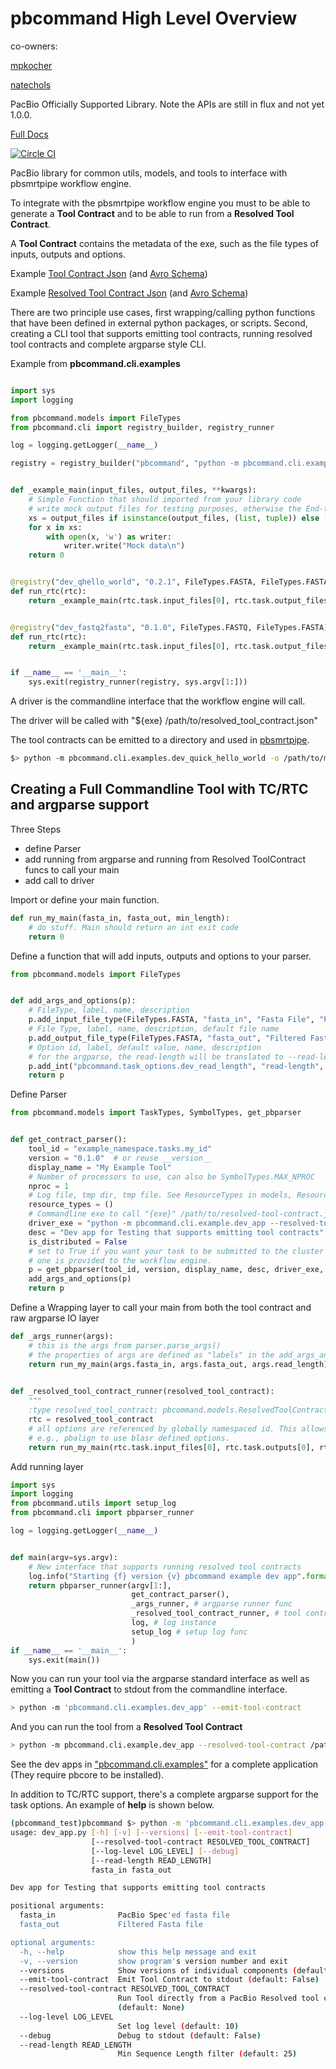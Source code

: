 pbcommand High Level Overview
=============================

co-owners:

[mpkocher](https://github.com/mpkocher)

[natechols](https://github.com/natechols)

PacBio Officially Supported Library. Note the APIs are still in flux and not yet 1.0.0.

[Full Docs](http://pbcommand.readthedocs.org/en/latest/)

[![Circle CI](https://circleci.com/gh/PacificBiosciences/pbcommand.svg?style=svg)](https://circleci.com/gh/PacificBiosciences/pbcommand)

PacBio library for common utils, models, and tools to interface with pbsmrtpipe workflow engine.

To integrate with the pbsmrtpipe workflow engine you must to be able to generate a **Tool Contract** and to be able to run from a **Resolved Tool Contract**.

A **Tool Contract** contains the metadata of the exe, such as the file types of inputs, outputs and options.

Example [Tool Contract Json](https://github.com/PacificBiosciences/pbcommand/blob/master/tests/data/dev_example_dev_txt_app_tool_contract.json) (and [Avro Schema](https://github.com/PacificBiosciences/pbcommand/blob/master/pbcommand/schemas/tool_contract.avsc))

Example [Resolved Tool Contract Json](https://github.com/PacificBiosciences/pbcommand/blob/master/tests/data/resolved_tool_contract_dev_app.json) (and [Avro Schema](https://github.com/PacificBiosciences/pbcommand/blob/master/pbcommand/schemas/resolved_tool_contract.avsc))

There are two principle use cases, first wrapping/calling python functions that have been defined in external python packages, or scripts. Second, creating a CLI tool that supports emitting tool contracts, running resolved tool contracts and complete argparse style CLI.

Example from **pbcommand.cli.examples**

```python

import sys
import logging

from pbcommand.models import FileTypes
from pbcommand.cli import registry_builder, registry_runner

log = logging.getLogger(__name__)

registry = registry_builder("pbcommand", "python -m pbcommand.cli.examples.dev_quick_hello_world ")


def _example_main(input_files, output_files, **kwargs):
    # Simple Function that should imported from your library code
    # write mock output files for testing purposes, otherwise the End-to-End test will fail
    xs = output_files if isinstance(output_files, (list, tuple)) else [output_files]
    for x in xs:
        with open(x, 'w') as writer:
            writer.write("Mock data\n")
    return 0


@registry("dev_qhello_world", "0.2.1", FileTypes.FASTA, FileTypes.FASTA, nproc=1, options=dict(alpha=1234))
def run_rtc(rtc):
    return _example_main(rtc.task.input_files[0], rtc.task.output_files[0], nproc=rtc.task.nproc)


@registry("dev_fastq2fasta", "0.1.0", FileTypes.FASTQ, FileTypes.FASTA)
def run_rtc(rtc):
    return _example_main(rtc.task.input_files[0], rtc.task.output_files[0])


if __name__ == '__main__':
    sys.exit(registry_runner(registry, sys.argv[1:]))

```

A driver is the commandline interface that the workflow engine will call.

The driver will be called with "${exe} /path/to/resolved_tool_contract.json"

The tool contracts can be emitted to a directory and used in [pbsmrtpipe](https://github.com/PacificBiosciences/pbsmrtpipe).

```bash
$> python -m pbcommand.cli.examples.dev_quick_hello_world -o /path/to/my-tool-contracts
```


Creating a Full Commandline Tool with TC/RTC and argparse support
-----------------------------------------------------------------

Three Steps
- define Parser
- add running from argparse and running from Resolved ToolContract funcs to call your main
- add call to driver

Import or define your main function.

```python
def run_my_main(fasta_in, fasta_out, min_length):
    # do stuff. Main should return an int exit code
    return 0
```

Define a function that will add inputs, outputs and options to your parser.

```python
from pbcommand.models import FileTypes


def add_args_and_options(p):
    # FileType, label, name, description
    p.add_input_file_type(FileTypes.FASTA, "fasta_in", "Fasta File", "PacBio Spec'ed fasta file")
    # File Type, label, name, description, default file name
    p.add_output_file_type(FileTypes.FASTA, "fasta_out", "Filtered Fasta file", "Filtered Fasta file", "filter.fasta")
    # Option id, label, default value, name, description
    # for the argparse, the read-length will be translated to --read-length and (accessible via args.read_length)
    p.add_int("pbcommand.task_options.dev_read_length", "read-length", 25, "Length filter", "Min Sequence Length filter")
    return p
```

Define Parser

```python
from pbcommand.models import TaskTypes, SymbolTypes, get_pbparser


def get_contract_parser():
    tool_id = "example_namespace.tasks.my_id"
    version = "0.1.0"  # or reuse __version__
    display_name = "My Example Tool"
    # Number of processors to use, can also be SymbolTypes.MAX_NPROC
    nproc = 1
    # Log file, tmp dir, tmp file. See ResourceTypes in models, ResourceTypes.TMP_DIR
    resource_types = ()
    # Commandline exe to call "{exe}" /path/to/resolved-tool-contract.json
    driver_exe = "python -m pbcommand.cli.example.dev_app --resolved-tool-contract "
    desc = "Dev app for Testing that supports emitting tool contracts"
    is_distributed = False 
    # set to True if you want your task to be submitted to the cluster manager (e.g., SGE) if 
    # one is provided to the workflow engine.
    p = get_pbparser(tool_id, version, display_name, desc, driver_exe, is_distributed=is_distributed, nproc=nproc, resource_types=resource_types)
    add_args_and_options(p)
    return p
```
        

Define a Wrapping layer to call your main from both the tool contract and raw argparse IO layer

```python
def _args_runner(args):
    # this is the args from parser.parse_args()
    # the properties of args are defined as "labels" in the add_args_and_options func.
    return run_my_main(args.fasta_in, args.fasta_out, args.read_length)

    
def _resolved_tool_contract_runner(resolved_tool_contract):
    """
    :type resolved_tool_contract: pbcommand.models.ResolvedToolContract"""
    rtc = resolved_tool_contract
    # all options are referenced by globally namespaced id. This allows tools to use other tools options
    # e.g., pbalign to use blasr defined options.
    return run_my_main(rtc.task.input_files[0], rtc.task.outputs[0], rtc.task.options["pbcommand.task_options.dev_read_length"])
```
    
    
    
    
Add running layer

```python
import sys
import logging
from pbcommand.utils import setup_log
from pbcommand.cli import pbparser_runner

log = logging.getLogger(__name__)


def main(argv=sys.argv):
    # New interface that supports running resolved tool contracts
    log.info("Starting {f} version {v} pbcommand example dev app".format(f=__file__, v="0.1.0"))
    return pbparser_runner(argv[1:], 
                           get_contract_parser(), 
                           _args_runner, # argparse runner func
                           _resolved_tool_contract_runner, # tool contract runner func
                           log, # log instance
                           setup_log # setup log func
                           )
if __name__ == '__main__':
    sys.exit(main())
```

Now you can run your tool via the argparse standard interface as well as emitting a **Tool Contract** to stdout from the commandline interface.

```sh
> python -m 'pbcommand.cli.examples.dev_app' --emit-tool-contract
```

And you can run the tool from a **Resolved Tool Contract**

```sh
> python -m pbcommand.cli.example.dev_app --resolved-tool-contract /path/to/resolved_contract.json
```

See the dev apps in ["pbcommand.cli.examples"](https://github.com/PacificBiosciences/pbcommand/blob/master/pbcommand/cli/examples/dev_app.py) for a complete application (They require pbcore to be installed).

In addition to TC/RTC support, there's a complete argparse support for the task options. An example of **help** is shown below.

```sh
(pbcommand_test)pbcommand $> python -m 'pbcommand.cli.examples.dev_app' --help
usage: dev_app.py [-h] [-v] [--versions] [--emit-tool-contract]
                  [--resolved-tool-contract RESOLVED_TOOL_CONTRACT]
                  [--log-level LOG_LEVEL] [--debug]
                  [--read-length READ_LENGTH]
                  fasta_in fasta_out

Dev app for Testing that supports emitting tool contracts

positional arguments:
  fasta_in              PacBio Spec'ed fasta file
  fasta_out             Filtered Fasta file

optional arguments:
  -h, --help            show this help message and exit
  -v, --version         show program's version number and exit
  --versions            Show versions of individual components (default: None)
  --emit-tool-contract  Emit Tool Contract to stdout (default: False)
  --resolved-tool-contract RESOLVED_TOOL_CONTRACT
                        Run Tool directly from a PacBio Resolved tool contract
                        (default: None)
  --log-level LOG_LEVEL
                        Set log level (default: 10)
  --debug               Debug to stdout (default: False)
  --read-length READ_LENGTH
                        Min Sequence Length filter (default: 25)
```

